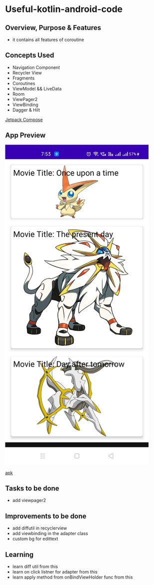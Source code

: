 # Useful-kotlin-android-code

## Overview, Purpose & Features
- it contains all features of coroutine

## Concepts Used
- Navigation Component
- Recycler View
- Fragments
- Coroutines
- ViewModel && LiveData
- Room
- ViewPager2
- ViewBinding
- Dagger & Hilt

[Jetpack Compose](https://youtu.be/b_F2wzV45ZQ "Named link title")

## App Preview
![picture alt](https://github.com/abhineshchandra1234/ComposePractice/blob/master/ComposePractice.jpg "Title is optional") 

[apk](https://youtu.be/N7J27pBTtuI "Named link title")


## Tasks to be done
- add viewpager2

## Improvements to be done
- add diffutil in recyclerview
- add viewbinding in the adapter class
- custom bg for edittext

## Learning
- learn diff util from this
- learn on click listner for adapter from this
- learn apply method from onBindViewHolder func from this
